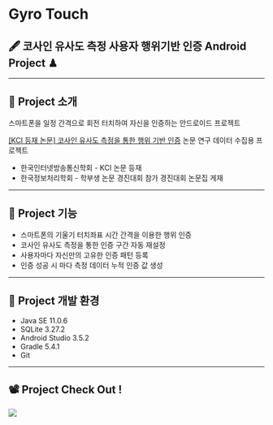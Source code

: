 
# Gyro Touch

## 🖋 코사인 유사도 측정 사용자 행위기반 인증 Android Project ♟

---
## 📢 Project 소개

스마트폰을 일정 간격으로 회전 터치하여 자신을 인증하는 안드로이드 프로젝트

[[KCI 등재 논문] 코사인 유사도 측정을 통한 행위 기반 인증](https://www.kci.go.kr/kciportal/ci/sereArticleSearch/ciSereArtiView.kci?sereArticleSearchBean.artiId=ART002619181) 논문 연구 데이터 수집용 프로젝트

- 한국인터넷방송통신학회 -
KCI 논문 등재
- 한국정보처리학회 - 
학부생 논문 경진대회 참가
경진대회 논문집 게재
---

## 🔑 Project 기능

- 스마트폰의 기울기 터치좌표 시간 간격을 이용한 행위 인증
- 코사인 유사도 측정을 통한 인증 구간 자동 재설정
- 사용자마다 자신만의 고유한 인증 패턴 등록
- 인증 성공 시 마다 측정 데이터 누적 인증 값 생성





---

## 🔧 Project 개발 환경

- Java SE 11.0.6
- SQLite 3.27.2
- Android Studio 3.5.2
- Gradle 5.4.1
- Git

---

## 📽 Project Check Out !


![](https://images.velog.io/images/gillog/post/886c8145-2248-4eb7-bcbd-46fec4460cd1/1.png)
